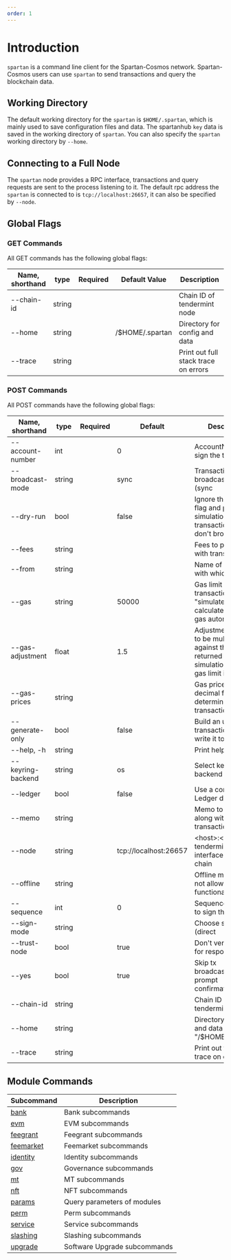 ```yaml
---
order: 1
---
```


# Introduction

`spartan` is a command line client for the Spartan-Cosmos network. Spartan-Cosmos users can use `spartan` to send transactions and query the blockchain data.

## Working Directory

The default working directory for the `spartan` is `$HOME/.spartan`, which is mainly used to save configuration files and data. The spartanhub `key` data is saved in the working directory of `spartan`. You can also specify the `spartan`  working directory by `--home`.

## Connecting to a Full Node

The `spartan` node provides a RPC interface, transactions and query requests are sent to the process listening to it. The default rpc address the `spartan` is connected to is `tcp://localhost:26657`, it can also be specified by `--node`.

## Global Flags

### GET Commands

All GET commands has the following global flags:

| Name, shorthand | type   | Required | Default Value           | Description                          |
| --------------- | ------ | -------- | ----------------------- | ------------------------------------ |
| --chain-id      | string |          |                         | Chain ID of tendermint node          |
| --home          | string |          | /$HOME/.spartan         | Directory for config and data        |
| --trace         | string |          |                         | Print out full stack trace on errors |

### POST Commands

All POST commands have the following global flags:

| Name, shorthand   | type   | Required | Default               | Description                                                                                                    |
| ----------------- | ------ | -------- | --------------------- | -------------------------------------------------------------------------------------------------------------- |
| --account-number  | int    |          | 0                     | AccountNumber to sign the tx                                                                                   |
| --broadcast-mode  | string |          | sync                  | Transaction broadcasting mode (sync | async | block)                                                           |
| --dry-run         | bool   |          | false                 | Ignore the --gas flag and perform a simulation of a transaction, but don't broadcast it                        |
| --fees            | string |          |                       | Fees to pay along with transaction                                                                             |
| --from            | string |          |                       | Name of private key with which to sign                                                                         |
| --gas             | string |          | 50000                 | Gas limit to set per-transaction; set to "simulate" to calculate required gas automatically                    |
| --gas-adjustment  | float  |          | 1.5                   | Adjustment factor to be multiplied against the estimate returned by the tx simulation; if the gas limit is set |
| --gas-prices      | string |          |                       | Gas prices in decimal format to determine the transaction fee                                                  |
| --generate-only   | bool   |          | false                 | Build an unsigned transaction and write it to STDOUT                                                           |
| --help, -h        | string |          |                       | Print help message                                                                                             |
| --keyring-backend | string |          | os                    | Select keyring's backend                                                                                       |
| --ledger          | bool   |          | false                 | Use a connected Ledger device                                                                                  |
| --memo            | string |          |                       | Memo to send along with transaction                                                                            |
| --node            | string |          | tcp://localhost:26657 | \<host>:\<port> to tendermint rpc interface for this chain                                                       |
| --offline         | string |          |                       | Offline mode (does not allow any online functionality)                                                         |
| --sequence        | int    |          | 0                     | Sequence number to sign the tx                                                                                 |
| --sign-mode       | string |          |                       | Choose sign mode (direct | amino-json), this is an advanced feature                                            |
| --trust-node      | bool   |          | true                  | Don't verify proofs for responses                                                                              |
| --yes             | bool   |          | true                  | Skip tx broadcasting prompt confirmation                                                                       |
| --chain-id        | string |          |                       | Chain ID of tendermint node                                                                                    |
| --home            | string |          |                       | Directory for config and data (default "/$HOME/.spartan")                                              |
| --trace           | string |          |                       | Print out full stack trace on errors                                                                           |

## Module Commands

| **Subcommand**              | **Description**              |
| --------------------------- | ---------------------------- |
| [bank](./bank.md)           | Bank subcommands             |
| [evm](./evm.md)             | EVM subcommands              |
| [feegrant](./feegrant.md)   | Feegrant subcommands         |
| [feemarket](./feemarket.md) | Feemarket subcommands        |
| [identity](./identity.md)   | Identity subcommands         |
| [gov](./gov.md)             | Governance subcommands       |
| [mt](./mt.md)               | MT subcommands               |
| [nft](./nft.md)             | NFT subcommands              |
| [params](./params.md)       | Query parameters of modules  |
| [perm](./perm.md)           | Perm subcommands             |
| [service](./service.md)     | Service subcommands          |
| [slashing](./slashing.md)   | Slashing subcommands         |
| [upgrade](./upgrade.md)     | Software Upgrade subcommands |